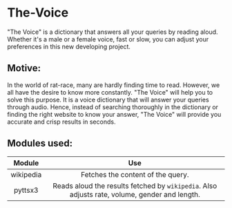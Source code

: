 # The-Voice
"The Voice" is a dictionary that answers all your queries by reading aloud. Whether it's a male or a female voice, fast or slow, you can adjust your preferences in this new developing project. 
## Motive:
In the world of rat-race, many are hardly finding time to read. However, we all have the desire to know more constantly. "The Voice" will help you to solve this purpose. It is a voice dictionary that will answer your queries through audio. Hence, instead of searching thoroughly in the dictionary or finding the right website to know your answer, "The Voice" will provide you accurate and crisp results in seconds. 
## Modules used:
Module        | Use
:-------------: | :-------------:
wikipedia     | Fetches the content of the query.
pyttsx3       | Reads aloud the results fetched by `wikipedia`. Also adjusts rate, volume, gender and length.
